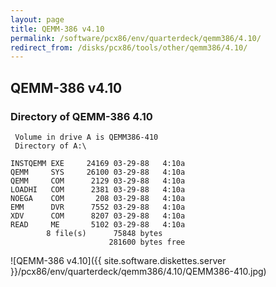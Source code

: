 ```yaml
---
layout: page
title: QEMM-386 v4.10
permalink: /software/pcx86/env/quarterdeck/qemm386/4.10/
redirect_from: /disks/pcx86/tools/other/qemm386/4.10/
---
```


QEMM-386 v4.10
--------------

### Directory of QEMM-386 4.10

	 Volume in drive A is QEMM386-410
	 Directory of A:\

	INSTQEMM EXE     24169 03-29-88   4:10a
	QEMM     SYS     26100 03-29-88   4:10a
	QEMM     COM      2129 03-29-88   4:10a
	LOADHI   COM      2381 03-29-88   4:10a
	NOEGA    COM       208 03-29-88   4:10a
	EMM      DVR      7552 03-29-88   4:10a
	XDV      COM      8207 03-29-88   4:10a
	READ     ME       5102 03-29-88   4:10a
	        8 file(s)      75848 bytes
	                      281600 bytes free

![QEMM-386 v4.10]({{ site.software.diskettes.server }}/pcx86/env/quarterdeck/qemm386/4.10/QEMM386-410.jpg)
